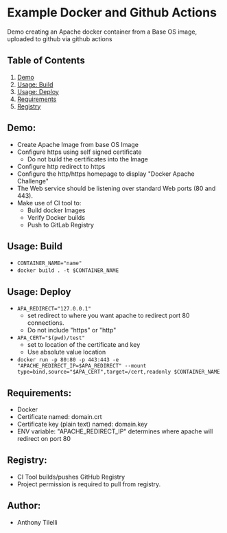 # Example Docker and Github Actions

Demo creating an Apache docker container from a Base OS image, uploaded to github via github actions

## Table of Contents

1. [Demo](#Demo)
2. [Usage: Build](#Usage_BUILD)
3. [Usage: Deploy](#Usage_DEPLOY)
4. [Requirements](#Requirements)
5. [Registry](#Registry)

## Demo: <a name="Demo"></a>

- Create Apache Image from base OS Image
- Configure https using self signed certificate
  - Do not build the certificates into the Image
- Configure http redirect to https
- Configure the http/https homepage to display "Docker Apache Challenge"
- The Web service should be listening over standard Web ports (80 and 443).
- Make use of CI tool to:
  - Build docker Images
  - Verify Docker builds
  - Push to GitLab Registry

## Usage: Build <a name="Usage_BUILD"></a>

- `CONTAINER_NAME="name"`
- `docker build . -t $CONTAINER_NAME`

## Usage: Deploy <a name="Usage_DEPLOY"></a>

- `APA_REDIRECT="127.0.0.1"`
  - set redirect to where you want apache to redirect port 80 connections.
  - Do not include "https" or "http"
- `APA_CERT="$(pwd)/test"`
  - set to location of the certificate and key
  - Use absolute value location
- `docker run -p 80:80 -p 443:443 -e "APACHE_REDIRECT_IP=$APA_REDIRECT" --mount type=bind,source="$APA_CERT",target=/cert,readonly $CONTAINER_NAME`

## Requirements: <a name="Requirements"></a>

- Docker
- Certificate named: domain.crt
- Certificate key (plain text) named: domain.key
- ENV variable: "APACHE_REDIRECT_IP" determines where apache will redirect on port 80

## Registry: <a name="Registry"></a>

- CI Tool builds/pushes GitHub Registry
- Project permission is required to pull from registry.

## Author: <a name="Author"></a>

- Anthony Tilelli
